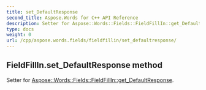 ```yaml
---
title: set_DefaultResponse
second_title: Aspose.Words for C++ API Reference
description: Setter for Aspose::Words::Fields::FieldFillIn::get_DefaultResponse. 
type: docs
weight: 0
url: /cpp/aspose.words.fields/fieldfillin/set_defaultresponse/
---
```

## FieldFillIn.set_DefaultResponse method


Setter for [Aspose::Words::Fields::FieldFillIn::get_DefaultResponse](./get_defaultresponse/).

